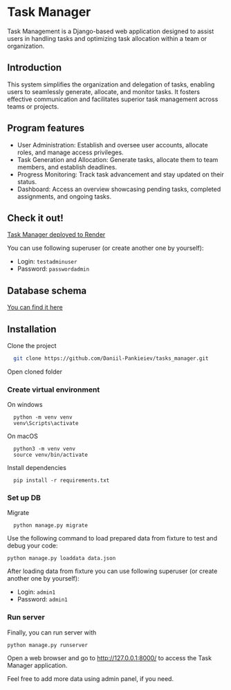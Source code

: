 # Task Manager

Task Management is a Django-based web application designed to assist users in handling tasks and optimizing task allocation within a team or organization.
## Introduction


This system simplifies the organization and delegation of tasks, enabling users to seamlessly generate, allocate, and monitor tasks. It fosters effective communication and facilitates superior task management across teams or projects.
## Program features

- User Administration: Establish and oversee user accounts, allocate roles, and manage access privileges.
- Task Generation and Allocation: Generate tasks, allocate them to team members, and establish deadlines.
- Progress Monitoring: Track task advancement and stay updated on their status.
- Dashboard: Access an overview showcasing pending tasks, completed assignments, and ongoing tasks.

## Check it out!
[Task Manager deployed to Render](https://tasks-manager-sgu4.onrender.com)

You can use following superuser (or create another one by yourself):
  - Login: `testadminuser`
  - Password: `passwordadmin`

## Database schema
[You can find it here](https://dbdiagram.io/d/656b49c956d8064ca03fcfbb)

## Installation

Clone the project

```bash
  git clone https://github.com/Daniil-Pankieiev/tasks_manager.git
```

Open cloned folder

### Create virtual environment

On windows
```
  python -m venv venv
  venv\Scripts\activate
```
On macOS
```
  python3 -m venv venv
  source venv/bin/activate
```

Install dependencies

```
  pip install -r requirements.txt
```

### Set up DB

Migrate

```
  python manage.py migrate
```

Use the following command to load prepared data from fixture to test and debug your code:

`python manage.py loaddata data.json`

After loading data from fixture you can use following superuser (or create another one by yourself):
  - Login: `admin1`
  - Password: `admin1`

### Run server
Finally, you can run server with
```
python manage.py runserver
```
Open a web browser and go to http://127.0.0.1:8000/ to access the Task Manager application.

Feel free to add more data using admin panel, if you need.
